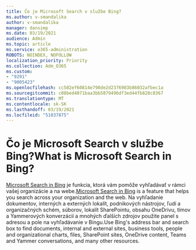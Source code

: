 ```yaml
---
title: Čo je Microsoft Search v službe Bing?
ms.author: v-smandalika
author: v-smandalika
manager: dansimp
ms.date: 03/19/2021
audience: Admin
ms.topic: article
ms.service: o365-administration
ROBOTS: NOINDEX, NOFOLLOW
localization_priority: Priority
ms.collection: Adm_O365
ms.custom:
- "9291"
- "9005423"
ms.openlocfilehash: cc502ef60814e798de2d2376983b86032afbec1a
ms.sourcegitcommit: c08bed4071baa3bb5879496df3ed44fb828c8367
ms.translationtype: MT
ms.contentlocale: sk-SK
ms.lasthandoff: 03/19/2021
ms.locfileid: "51037875"
---
```

# <a name="what-is-microsoft-search-in-bing"></a><span data-ttu-id="015bc-102">Čo je Microsoft Search v službe Bing?</span><span class="sxs-lookup"><span data-stu-id="015bc-102">What is Microsoft Search in Bing?</span></span>

<span data-ttu-id="015bc-103">[Microsoft Search in Bing](https://docs.microsoft.com/deployoffice/microsoft-search-bing#what-is-microsoft-search-in-bing) je funkcia, ktorá vám pomôže vyhľadávať v rámci vašej organizácie a na webe.</span><span class="sxs-lookup"><span data-stu-id="015bc-103">[Microsoft Search in Bing](https://docs.microsoft.com/deployoffice/microsoft-search-bing#what-is-microsoft-search-in-bing) is a feature that helps you search across your organization and the web.</span></span> <span data-ttu-id="015bc-104">Na vyhľadanie dokumentov, interných a externých lokalít, podnikových nástrojov, ľudí a organizačných schém, súborov, lokalít SharePointu, obsahu OneDrivu, tímov a Yammerových konverzácií a mnohých ďalších zdrojov použite panel s adresou a pole na vyhľadávanie v Bingu.</span><span class="sxs-lookup"><span data-stu-id="015bc-104">Use Bing's address bar and search box to find documents, internal and external sites, business tools, people and organizational charts, files, SharePoint sites, OneDrive content, Teams and Yammer conversations, and many other resources.</span></span>